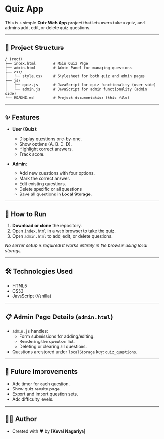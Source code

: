 
# Quiz App

This is a simple **Quiz Web App** project that lets users take a quiz, and admins add, edit, or delete quiz questions.

---

## 📂 Project Structure

```
/ (root)
├── index.html        # Main Quiz Page
├── admin.html        # Admin Panel for managing questions
├── css/
│   └── style.css     # Stylesheet for both quiz and admin pages
├── js/
│   ├── quiz.js       # JavaScript for quiz functionality (user side)
│   └── admin.js      # JavaScript for admin functionality (admin side)
└── README.md         # Project documentation (this file)
```

---

## ✨ Features

- **User (Quiz)**:
  - Display questions one-by-one.
  - Show options (A, B, C, D).
  - Highlight correct answers.
  - Track score.

- **Admin**:
  - Add new questions with four options.
  - Mark the correct answer.
  - Edit existing questions.
  - Delete specific or all questions.
  - Save all questions in **Local Storage**.

---

## 🚀 How to Run

1. **Download or clone** the repository.
2. Open `index.html` in a web browser to take the quiz.
3. Open `admin.html` to add, edit, or delete questions.

_No server setup is required! It works entirely in the browser using local storage._

---

## 🛠️ Technologies Used

- HTML5
- CSS3
- JavaScript (Vanilla)

---

## 📋 Admin Page Details (`admin.html`)

- `admin.js` handles:
  - Form submissions for adding/editing.
  - Rendering the question list.
  - Deleting or clearing all questions.
- Questions are stored under `localStorage` key: `quiz_questions`.

---

## 🎯 Future Improvements

- Add timer for each question.
- Show quiz results page.
- Export and import question sets.
- Add difficulty levels.

---

## 🧑‍💻 Author

- Created with ❤️ by **[Keval Nagariya]** 
